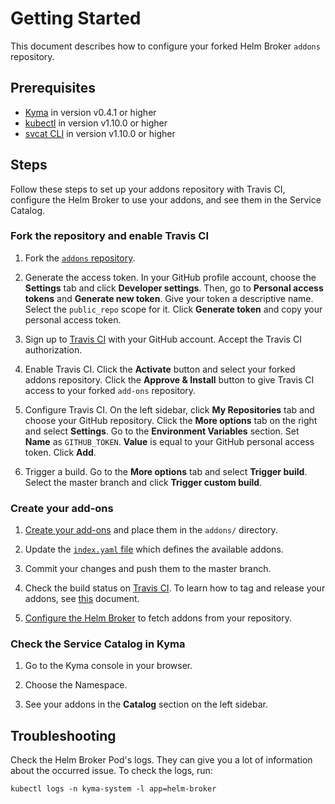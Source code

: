 # Getting Started

This document describes how to configure your forked Helm Broker `addons` repository.

## Prerequisites

* [Kyma](https://kyma-project.io/docs/master/root/kyma/#installation-installation) in version v0.4.1 or higher
* [kubectl](https://kubernetes.io/docs/tasks/tools/install-kubectl/) in version v1.10.0 or higher
* [svcat CLI](https://svc-cat.io/docs/cli/) in version v1.10.0 or higher

## Steps

Follow these steps to set up your addons repository with Travis CI, configure the Helm Broker to use your addons, and see them in the Service Catalog.


### Fork the repository and enable Travis CI

1. Fork the [`addons` repository](https://github.com/PK85/add-ons).

2. Generate the access token. In your GitHub profile account, choose the **Settings** tab and click **Developer settings**. Then, go to **Personal access tokens** and **Generate new token**. Give your token a descriptive name. Select the `public_repo` scope for it. Click **Generate token** and copy your personal access token.

4. Sign up to [Travis CI](https://travis-ci.com/) with your GitHub account. Accept the Travis CI authorization.

5. Enable Travis CI. Click the **Activate** button and select your forked addons repository. Click the **Approve & Install** button to give Travis CI access to your forked `add-ons` repository.

6. Configure Travis CI. On the left sidebar, click **My Repositories** tab and choose your GitHub repository. Click the **More options** tab on the right and select **Settings**. Go to the **Environment Variables** section. Set **Name** as `GITHUB_TOKEN`. **Value** is equal to your GitHub personal access token. Click **Add**.

7. Trigger a build. Go to the **More options** tab and select **Trigger build**. Select the master branch and click **Trigger custom build**.


### Create your add-ons

1. [Create your add-ons](https://kyma-project.io/docs/master/components/helm-broker/#details-create-a-bundle) and place them in the `addons/` directory.

2. Update the [`index.yaml` file](https://kyma-project.io/docs/master/components/helm-broker/#details-create-a-bundles-repository-index-yaml-file) which defines the available addons.

3. Commit your changes and push them to the master branch.

4. Check the build status on [Travis CI](https://travis-ci.com/). To learn how to tag and release your addons, see [this](releases.md) document.

5. [Configure the Helm Broker](https://kyma-project.io/docs/master/components/helm-broker/#configuration-configuration) to fetch addons from your repository.



### Check the Service Catalog in Kyma

1. Go to the Kyma console in your browser.

2. Choose the Namespace.

3. See your addons in the **Catalog** section on the left sidebar.



## Troubleshooting

Check the Helm Broker Pod's logs. They can give you a lot of information about the occurred issue. To check the logs, run:

```
kubectl logs -n kyma-system -l app=helm-broker
```
